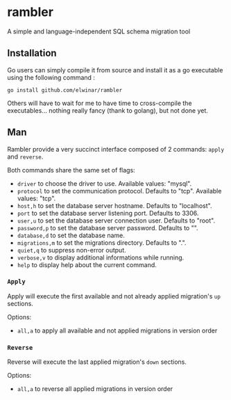# rambler

A simple and language-independent SQL schema migration tool

## Installation

Go users can simply compile it from source and install it as a go executable using the following command :

```
go install github.com/elwinar/rambler
```

Others will have to wait for me to have time to cross-compile the executables… nothing really fancy (thank to golang), but not done yet.

## Man

Rambler provide a very succinct interface composed of 2 commands: `apply` and `reverse`.

Both commands share the same set of flags:

* `driver` to choose the driver to use. Available values: "mysql".
* `protocol` to set the communication protocol. Defaults to "tcp". Available values: "tcp".
* `host,h` to set the database server hostname. Defaults to "localhost".
* `port` to set the database server listening port. Defaults to 3306.
* `user,u` to set the database server connection user. Defaults to "root".
* `password,p` to set the database server password. Defaults to "".
* `database,d` to set the database name.
* `migrations,m` to set the migrations directory. Defaults to ".".
* `quiet,q` to suppress non-error output.
* `verbose,v` to display additional informations while running.
* `help` to display help about the current command.

### `Apply`

Apply will execute the first available and not already applied migration's `up` sections.

Options:

* `all,a` to apply all available and not applied migrations in version order

### `Reverse`

Reverse will execute the last applied migration's `down` sections.

Options:

* `all,a` to reverse all applied migrations in version order
